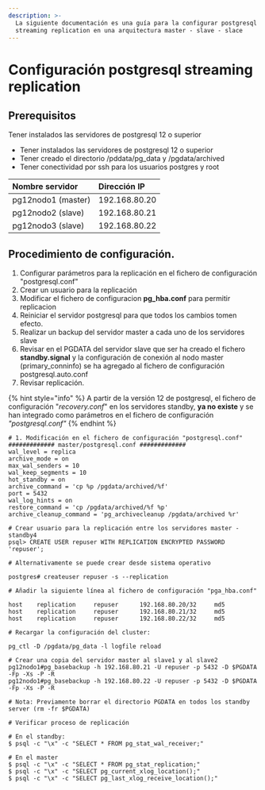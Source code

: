 ```yaml
---
description: >-
  La siguiente documentación es una guía para la configurar postgresql 12 en
  streaming replication en una arquitectura master - slave - slace
---
```


# Configuración postgresql streaming replication

## Prerequisitos

Tener instalados las servidores de postgresql 12 o superior

* Tener instalados las servidores de postgresql 12 o superior
* Tener creado el directorio /pddata/pg\_data y /pgdata/archived
* Tener conectividad por ssh para los usuarios postgres y root

| Nombre servidor | Dirección IP |
| :--- | :--- |
| pg12nodo1 \(master\) | 192.168.80.20 |
| pg12nodo2 \(slave\) | 192.168.80.21 |
| pg12nodo3 \(slave\) | 192.168.80.22 |

## Procedimiento de configuración.

1. Configurar parámetros para la replicación en el fichero de configuración "postgresql.conf"
2. Crear un usuario para la replicación
3. Modificar el fichero de configuracion **pg\_hba.conf** para permitir replicacion
4. Reiniciar el servidor postgresql para que todos los cambios tomen efecto.
5. Realizar un backup del servidor master a cada uno de los servidores slave
6. Revisar en el PGDATA del servidor slave que ser ha creado el fichero **standby.signal** y la configuración de conexión al nodo master \(primary\_conninfo\) se ha agregado al fichero de configuración postgresql.auto.conf
7. Revisar replicación.

{% hint style="info" %}
A partir de la versión 12 de postgresql, el fichero de configuración "_recovery.conf_" en los servidores standby, **ya no existe** y se han integrado como parámetros en el fichero de configuración _"postgresql.conf"_
{% endhint %}

```text
# 1. Modificación en el fichero de configuración "postgresql.conf"
############# master/postgresql.conf #############
wal_level = replica
archive_mode = on
max_wal_senders = 10 
wal_keep_segments = 10
hot_standby = on
archive_command = 'cp %p /pgdata/archived/%f'
port = 5432
wal_log_hints = on
restore_command = 'cp /pgdata/archived/%f %p'
archive_cleanup_command = 'pg_archivecleanup /pgdata/archived %r'
```

```text
# Crear usuario para la replicación entre los servidores master - standby4
psql> CREATE USER repuser WITH REPLICATION ENCRYPTED PASSWORD 'repuser';

# Alternativamente se puede crear desde sistema operativo

postgres# createuser repuser -s --replication
```

```text
# Añadir la siguiente línea al fichero de configuración "pga_hba.conf"

host    replication     repuser      192.168.80.20/32     md5
host    replication     repuser      192.168.80.21/32     md5
host    replication     repuser      192.168.80.22/32     md5

# Recargar la configuración del cluster:

pg_ctl -D /pgdata/pg_data -l logfile reload

```

```text
# Crear una copia del servidor master al slave1 y al slave2
pg12nodo1#pg_basebackup -h 192.168.80.21 -U repuser -p 5432 -D $PGDATA -Fp -Xs -P -R
pg12nodo1#pg_basebackup -h 192.168.80.22 -U repuser -p 5432 -D $PGDATA -Fp -Xs -P -R

# Nota: Previamente borrar el directorio PGDATA en todos los standby server (rm -fr $PGDATA)
```

```text
# Verificar proceso de replicación

# En el standby:
$ psql -c "\x" -c "SELECT * FROM pg_stat_wal_receiver;"

# En el master
$ psql -c "\x" -c "SELECT * FROM pg_stat_replication;"
$ psql -c "\x" -c "SELECT pg_current_xlog_location();"
$ psql -c "\x" -c "SELECT pg_last_xlog_receive_location();"
```


